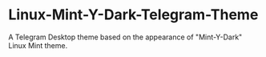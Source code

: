 # Linux-Mint-Y-Dark-Telegram-Theme
A Telegram Desktop theme based on the appearance of "Mint-Y-Dark" Linux Mint theme.
